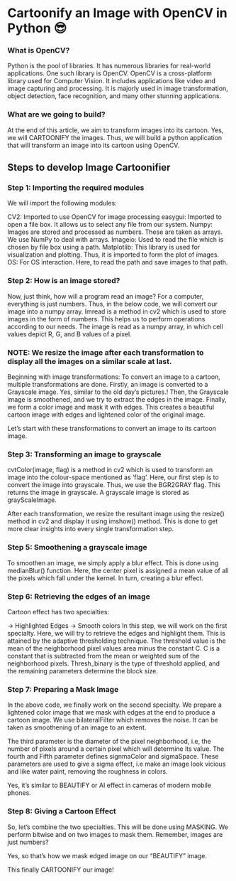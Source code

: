 # Cartoonify an Image with OpenCV in Python 😎
### What is OpenCV?
Python is the pool of libraries. It has numerous libraries for real-world applications. One such library is OpenCV. OpenCV is a cross-platform library used for Computer Vision. It includes applications like video and image capturing and processing. It is majorly used in image transformation, object detection, face recognition, and many other stunning applications.

### What are we going to build?
At the end of this article, we aim to transform images into its cartoon. Yes, we will CARTOONIFY the images. Thus, we will build a python application that will transform an image into its cartoon using OpenCV.

## Steps to develop Image Cartoonifier
### Step 1: Importing the required modules
We will import the following modules:

CV2: Imported to use OpenCV for image processing
easygui: Imported to open a file box. It allows us to select any file from our system.
Numpy: Images are stored and processed as numbers. These are taken as arrays. We use NumPy to deal with arrays.
Imageio: Used to read the file which is chosen by file box using a path.
Matplotlib: This library is used for visualization and plotting. Thus, it is imported to form the plot of images.
OS: For OS interaction. Here, to read the path and save images to that path.

### Step 2: How is an image stored?
Now, just think, how will a program read an image? For a computer, everything is just numbers. Thus, in the below code, we will convert our image into a numpy array.
Imread is a method in cv2 which is used to store images in the form of numbers. This helps us to perform operations according to our needs. The image is read as a numpy array, in which cell values depict R, G, and B values of a pixel.


### NOTE: We resize the image after each transformation to display all the images on a similar scale at last.

Beginning with image transformations:
To convert an image to a cartoon, multiple transformations are done. Firstly, an image is converted to a Grayscale image. Yes, similar to the old day’s pictures.! Then, the Grayscale image is smoothened, and we try to extract the edges in the image. Finally, we form a color image and mask it with edges. This creates a beautiful cartoon image with edges and lightened color of the original image.

Let’s start with these transformations to convert an image to its cartoon image.

### Step 3: Transforming an image to grayscale
cvtColor(image, flag) is a method in cv2 which is used to transform an image into the colour-space mentioned as ‘flag’. Here, our first step is to convert the image into grayscale. Thus, we use the BGR2GRAY flag. This returns the image in grayscale. A grayscale image is stored as grayScaleImage.

After each transformation, we resize the resultant image using the resize() method in cv2 and display it using imshow() method. This is done to get more clear insights into every single transformation step.

### Step 5: Smoothening a grayscale image
To smoothen an image, we simply apply a blur effect. This is done using medianBlur() function. Here, the center pixel is assigned a mean value of all the pixels which fall under the kernel. In turn, creating a blur effect.

### Step 6: Retrieving the edges of an image
Cartoon effect has two specialties:

-> Highlighted Edges
-> Smooth colors
In this step, we will work on the first specialty. Here, we will try to retrieve the edges and highlight them. This is attained by the adaptive thresholding technique. The threshold value is the mean of the neighborhood pixel values area minus the constant C. C is a constant that is subtracted from the mean or weighted sum of the neighborhood pixels. Thresh_binary is the type of threshold applied, and the remaining parameters determine the block size.

### Step 7: Preparing a Mask Image
In the above code, we finally work on the second specialty. We prepare a lightened color image that we mask with edges at the end to produce a cartoon image. We use bilateralFilter which removes the noise. It can be taken as smoothening of an image to an extent.

The third parameter is the diameter of the pixel neighborhood, i.e, the number of pixels around a certain pixel which will determine its value. The fourth and Fifth parameter defines signmaColor and sigmaSpace. These parameters are used to give a sigma effect, i.e make an image look vicious and like water paint, removing the roughness in colors.

Yes, it’s similar to BEAUTIFY or AI effect in cameras of modern mobile phones.

### Step 8: Giving a Cartoon Effect
So, let’s combine the two specialties. This will be done using MASKING. We perform bitwise and on two images to mask them. Remember, images are just numbers?

Yes, so that’s how we mask edged image on our “BEAUTIFY” image.

This finally CARTOONIFY our image!
